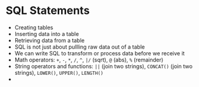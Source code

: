 # SQL Statements

- Creating tables
- Inserting data into a table
- Retrieving data from a table
- SQL is not just about pullling raw data out of a table
- We can write SQL to transform or process data before we receive it
- Math operators: `+`, `-`, `*`, `/`, `^`, `|/` (sqrt), `@` (abs), `%` (remainder)
- String operators and functions: `||` (join two strings), `CONCAT()` (join two strings), `LOWER()`, `UPPER()`, `LENGTH()`
- 
